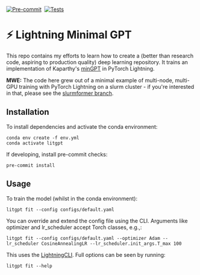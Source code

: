 [![Pre-commit](https://github.com/tomogwen/LitGPT/actions/workflows/pre-commit.yml/badge.svg)](https://github.com/tomogwen/LitGPT/actions/workflows/pre-commit.yml)&nbsp;&nbsp;[![Tests](https://github.com/tomogwen/LitGPT/actions/workflows/tests.yml/badge.svg)](https://github.com/tomogwen/LitGPT/actions/workflows/tests.yml)
# ⚡️ Lightning Minimal GPT

This repo contains my efforts to learn how to create a (better than research code, aspiring to production quality) deep learning repository. It trains an implementation of Kaparthy's [minGPT](https://github.com/karpathy/minGPT) in PyTorch Lightning.

**MWE:** The code here grew out of a minimal example of multi-node, multi-GPU training with PyTorch Lightning on a slurm cluster - if you're interested in that, please see the [slurmformer branch](https://github.com/tomogwen/LitGPT/tree/slurmformer).

## Installation

To install dependencies and activate the conda environment:
```
conda env create -f env.yml
conda activate litgpt
```

If developing, install pre-commit checks:
```
pre-commit install
```

## Usage


To train the model (whilst in the conda environment):
```
litgpt fit --config configs/default.yaml
```

You can override and extend the config file using the CLI. Arguments like optimizer and lr_scheduler accept Torch classes, e.g.,:
```
litgpt fit --config configs/default.yaml --optimizer Adam --lr_scheduler CosineAnnealingLR --lr_scheduler.init_args.T_max 100
```

This uses the [LightningCLI](https://lightning.ai/docs/pytorch/stable/cli/lightning_cli_intermediate.html#). Full options can be seen by running:

```
litgpt fit --help
```
